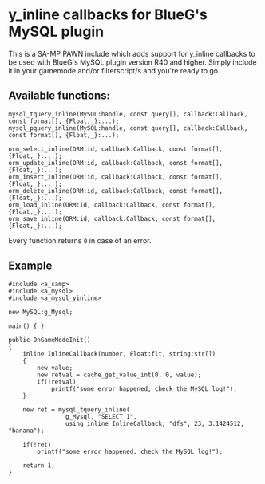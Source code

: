 # y_inline callbacks for BlueG's MySQL plugin
This is a SA-MP PAWN include which adds support for y_inline callbacks to be used with BlueG's MySQL plugin version R40 and higher. Simply include it in your gamemode and/or filterscript/s and you're ready to go.

## Available functions:
```pawn
mysql_tquery_inline(MySQL:handle, const query[], callback:Callback, const format[], {Float,_}:...);
mysql_pquery_inline(MySQL:handle, const query[], callback:Callback, const format[], {Float,_}:...);

orm_select_inline(ORM:id, callback:Callback, const format[], {Float,_}:...);
orm_update_inline(ORM:id, callback:Callback, const format[], {Float,_}:...);
orm_insert_inline(ORM:id, callback:Callback, const format[], {Float,_}:...);
orm_delete_inline(ORM:id, callback:Callback, const format[], {Float,_}:...);
orm_load_inline(ORM:id, callback:Callback, const format[], {Float,_}:...);
orm_save_inline(ORM:id, callback:Callback, const format[], {Float,_}:...);
```
Every function returns `0` in case of an error.

## Example
```pawn
#include <a_samp>
#include <a_mysql>
#include <a_mysql_yinline>

new MySQL:g_Mysql;

main() { }

public OnGameModeInit()
{
 	inline InlineCallback(number, Float:flt, string:str[])
 	{
 	    new value;
		new retval = cache_get_value_int(0, 0, value);
		if(!retval)
			printf("some error happened, check the MySQL log!");
 	}
	
 	new ret = mysql_tquery_inline(
				g_Mysql, "SELECT 1", 
				using inline InlineCallback, "dfs", 23, 3.1424512, "banana");
		
	if(!ret)
		printf("some error happened, check the MySQL log!");
	
	return 1;
}
```
